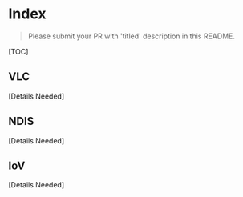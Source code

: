 # Index

> Please submit your PR with 'titled' description in this README.

[TOC]

## VLC

[Details Needed]




## NDIS

[Details Needed]




## IoV

[Details Needed]